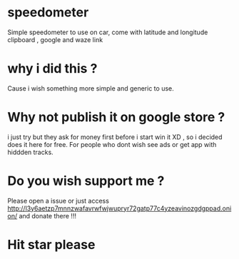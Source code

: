 # speedometer
  Simple speedometer to use on car, come with latitude and longitude clipboard , google and waze link 

# why i did this ?
  Cause i wish something more simple and generic to use. 

# Why not publish it on google store ?
  i just try but they ask for money first before i start win it  XD , so i decided does it here for free. For people who dont wish see ads or get app with hiddden tracks. 
  
# Do you wish support me ? 
  Please open a issue or just access http://l3y6aetzp7mnnzwafavrwfwjwupryr72gatp77c4yzeavinozgdgppad.onion/ and donate there !!! 
  
  # Hit star please 
  
